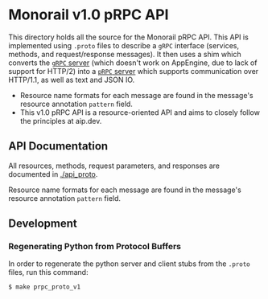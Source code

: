 # Monorail v1.0 pRPC API

This directory holds all the source for the Monorail pRPC API. This API is
implemented using `.proto` files to describe a `gRPC` interface (services,
methods, and request/response messages). It then uses a shim which
converts the
[`gRPC` server](http://www.grpc.io/docs/tutorials/basic/python.html)
(which doesn't work on AppEngine, due to lack of support for HTTP/2) into a
[`pRPC` server](https://godoc.org/github.com/luci/luci-go/grpc/prpc) which
supports communication over HTTP/1.1, as well as text and JSON IO.

- Resource name formats for each message are found in the message's resource annotation `pattern` field.
- This v1.0 pRPC API is a resource-oriented API and aims to closely follow the principles at aip.dev.


## API Documentation

All resources, methods, request parameters, and responses are documented in
[./api_proto](./api_proto).

Resource name formats for each message are found in the message's resource annotation `pattern` field.

## Development

### Regenerating Python from Protocol Buffers

In order to regenerate the python server and client stubs from the `.proto`
files, run this command:

```bash
$ make prpc_proto_v1
```
